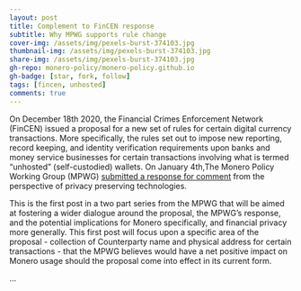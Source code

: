 ```yaml
---
layout: post
title: Complement to FinCEN response
subtitle: Why MPWG supports rule change
cover-img: /assets/img/pexels-burst-374103.jpg
thumbnail-img: /assets/img/pexels-burst-374103.jpg
share-img: /assets/img/pexels-burst-374103.jpg
gh-repo: monero-policy/monero-policy.github.io
gh-badge: [star, fork, follow]
tags: [fincen, unhosted]
comments: true
---
```


On December 18th 2020, the Financial Crimes Enforcement Network (FinCEN) issued a proposal for a new set of rules for certain digital currency transactions. More specifically, the rules set out to impose new reporting, record keeping, and identity verification requirements upon banks and money service businesses for certain transactions involving what is termed “unhosted” (self-custodied) wallets. On January 4th,The Monero Policy Working Group (MPWG) [submitted a response for comment](https://beta.regulations.gov/comment/FINCEN-2020-0020-6210) from the perspective of privacy preserving technologies.

This is the first post in a two part series from the MPWG that will be aimed at fostering a wider dialogue around the proposal, the MPWG’s response, and the potential implications for Monero specifically, and financial privacy more generally. This first post will focus upon a specific area of the proposal - collection of Counterparty name and physical address for certain transactions - that the MPWG believes would have a net positive impact on Monero usage should the proposal come into effect in its current form. 

...
